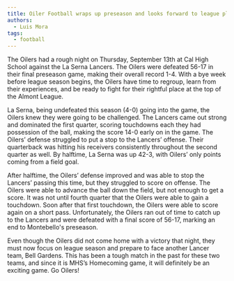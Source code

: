 ```yaml
---
title: ​Oiler Football wraps up preseason and looks forward to league play!
authors:
  - Luis Mora
tags:
  - football
---
```

The Oilers had a rough night on Thursday, September 13th at Cal High School against the La Serna Lancers. The Oilers were defeated 56-17 in their final preseason game, making their overall record 1-4. With a bye week before league season begins, the Oilers have time to regroup, learn from their experiences, and be ready to fight for their rightful place at the top of the Almont League.

La Serna, being undefeated this season (4-0) going into the game, the Oilers knew they were going to be challenged. The Lancers came out strong and dominated the first quarter, scoring touchdowns each they had possession of the ball, making the score 14-0 early on in the game. The Oilers’ defense struggled to put a stop to the Lancers’ offense. Their quarterback was hitting his receivers consistently throughout the second quarter as well. By halftime, La Serna was up 42-3, with Oilers’ only points coming from a field goal.

After halftime, the Oilers’ defense improved and was able to stop the Lancers’ passing this time, but they struggled to score on offense. The Oilers were able to advance the ball down the field, but not enough to get a score. It was not until fourth quarter that the Oilers were able to gain a touchdown. Soon after that first touchdown, the Oilers were able to score again on a short pass. Unfortunately, the Oilers ran out of time to catch up to the Lancers and were defeated with a final score of 56-17, marking an end to Montebello's preseason. 

Even though the Oilers did not come home with a victory that night, they must now focus on league season and prepare to face another Lancer team, Bell Gardens. This has been a tough match in the past for these two teams, and since it is MHS’s Homecoming game, it will definitely be an exciting game. Go Oilers!
